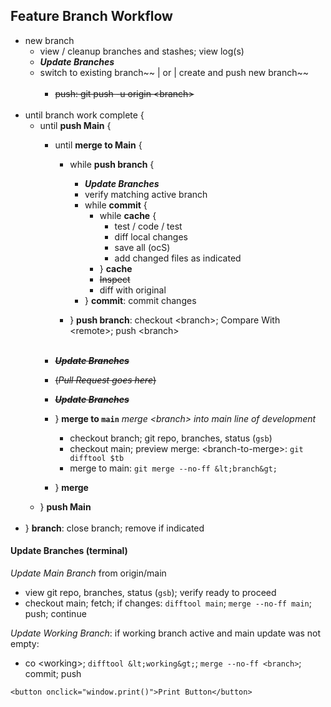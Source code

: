## Feature Branch Workflow

- new branch
  - view / cleanup branches and stashes; view log(s)
  - ***Update Branches***
  - switch to existing branch~~ | or | create and push new branch~~<br/><br/>
    - ~~push: git push -u origin &lt;branch&gt;~~
<br><br>
- until branch work complete {
  - until **push Main** {
    - until **merge to Main** {

      - while **push branch** {
        - ***Update Branches***
        - verify matching active branch
        - while **commit** {
          - while **cache** {
            - test / code / test
            - diff local changes
            - save all (ocS)
            - add changed files as indicated
          - } **cache**
          - ~~Inspect~~
          - diff with original
        - } **commit**: commit changes

      - } **push branch**: checkout &lt;branch&gt;; Compare With &lt;remote&gt;; push &lt;branch&gt;
<br/><br/>
    - ~~***Update Branches***~~
    - ~~(*Pull Request goes here*)~~
    - ~~***Update Branches***~~
    - } **merge to `main`** *merge &lt;branch&gt; into main line of development*
      - checkout branch; git repo, branches, status (`gsb`)
      - checkout main; preview merge: &lt;branch-to-merge&gt;: `git difftool $tb`
      - merge to main: `git merge --no-ff &lt;branch&gt;`
    - } **merge**
  - } **push Main**
<br/><br>
- } **branch**: close branch; remove if indicated

#### Update Branches (terminal)
*Update Main Branch* from origin/main
- view git repo, branches, status (`gsb`); verify ready to proceed
- checkout main; fetch; if changes: `difftool main`; `merge --no-ff main`; push; continue

*Update Working Branch*: if working branch active and main update was not empty:
- co &lt;working&gt;; `difftool &lt;working&gt;`; `merge --no-ff <branch>`; commit; push

```<button onclick="window.print()">Print Button</button>```
